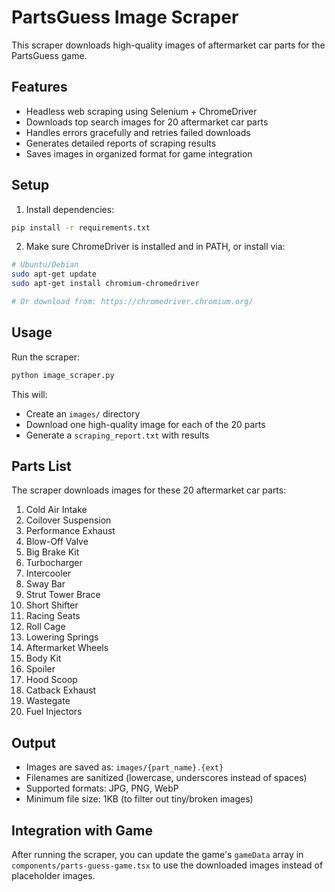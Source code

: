 # PartsGuess Image Scraper

This scraper downloads high-quality images of aftermarket car parts for the PartsGuess game.

## Features

- Headless web scraping using Selenium + ChromeDriver
- Downloads top search images for 20 aftermarket car parts
- Handles errors gracefully and retries failed downloads
- Generates detailed reports of scraping results
- Saves images in organized format for game integration

## Setup

1. Install dependencies:
```bash
pip install -r requirements.txt
```

2. Make sure ChromeDriver is installed and in PATH, or install via:
```bash
# Ubuntu/Debian
sudo apt-get update
sudo apt-get install chromium-chromedriver

# Or download from: https://chromedriver.chromium.org/
```

## Usage

Run the scraper:
```bash
python image_scraper.py
```

This will:
- Create an `images/` directory
- Download one high-quality image for each of the 20 parts
- Generate a `scraping_report.txt` with results

## Parts List

The scraper downloads images for these 20 aftermarket car parts:
1. Cold Air Intake
2. Coilover Suspension
3. Performance Exhaust
4. Blow-Off Valve
5. Big Brake Kit
6. Turbocharger
7. Intercooler
8. Sway Bar
9. Strut Tower Brace
10. Short Shifter
11. Racing Seats
12. Roll Cage
13. Lowering Springs
14. Aftermarket Wheels
15. Body Kit
16. Spoiler
17. Hood Scoop
18. Catback Exhaust
19. Wastegate
20. Fuel Injectors

## Output

- Images are saved as: `images/{part_name}.{ext}`
- Filenames are sanitized (lowercase, underscores instead of spaces)
- Supported formats: JPG, PNG, WebP
- Minimum file size: 1KB (to filter out tiny/broken images)

## Integration with Game

After running the scraper, you can update the game's `gameData` array in `components/parts-guess-game.tsx` to use the downloaded images instead of placeholder images.
